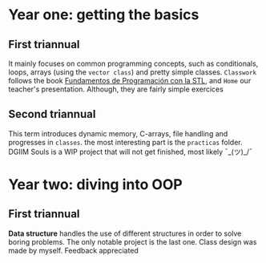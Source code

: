 # Year one: getting the basics
## First triannual 
It mainly focuses on common programming concepts, such as conditionals, loops, arrays (using the `vector class`) and pretty simple classes. 
`Classwork` follows the book [Fundamentos de Programación con la STL](https://www.casadellibro.com/libro-fundamentos-de-programacion-con-la-stl/9788433859174/3041048), and `Home` our teacher's presentation. Although, they are fairly simple exercices

## Second triannual
This term introduces dynamic memory, C-arrays,  file handling and progresses in `classes`. the most interesting part is the `practicas` folder.
DGIIM Souls is a WIP project that will not get finished, most likely ¯\_(ツ)_/¯ 

# Year two: diving into OOP
## First triannual 
**Data structure** handles the use of different structures in order to solve boring problems. The only notable project is the last one. Class design was made by myself. Feedback appreciated
